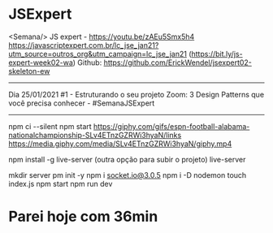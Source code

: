 # JSExpert

&lt;Semana/> JS expert - https://youtu.be/zAEu5Smx5h4
https://javascriptexpert.com.br/lc_jse_jan21?utm_source=outros_org&utm_campaign=lc_jse_jan21 (https://bit.ly/js-expert-week02-wa)
Github: https://github.com/ErickWendel/jsexpert02-skeleton-ew

---

Dia 25/01/2021
#1 - Estruturando o seu projeto Zoom:
3 Design Patterns que você precisa conhecer -
#SemanaJSExpert

---

npm ci --silent
npm start
https://giphy.com/gifs/espn-football-alabama-nationalchampionship-SLv4ETnzGZRWi3hyaN/links
https://media.giphy.com/media/SLv4ETnzGZRWi3hyaN/giphy.mp4

npm install -g live-server (outra opção para subir o projeto)
live-server

mkdir server
pm init -y
npm i socket.io@3.0.5
npm i -D nodemon
touch index.js
npm start
npm run dev

Parei hoje com 36min
================================================================================
